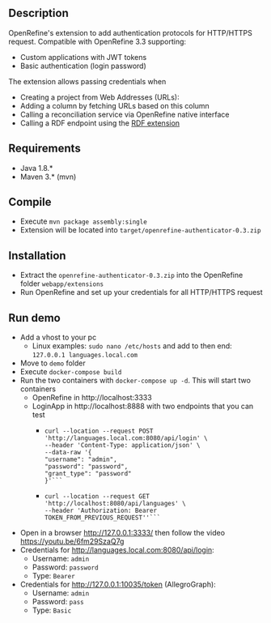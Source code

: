 
## Description

OpenRefine's extension to add authentication protocols for HTTP/HTTPS request. Compatible with OpenRefine 3.3 supporting: 

* Custom applications with JWT tokens
* Basic authentication (login password)

The extension allows passing credentials when
* Creating a project from Web Addresses (URLs):
* Adding a column by fetching URLs based on this column
* Calling a reconciliation service via OpenRefine native interface
* Calling a RDF endpoint using the [RDF extension](https://github.com/stkenny/grefine-rdf-extension) 



## Requirements

* Java 1.8.*
* Maven 3.* (mvn)

## Compile

* Execute `mvn package assembly:single`
* Extension will be located into `target/openrefine-authenticator-0.3.zip`

## Installation

* Extract the `openrefine-authenticator-0.3.zip` into the OpenRefine folder `webapp/extensions`
* Run OpenRefine and set up your credentials for all HTTP/HTTPS request


## Run demo

* Add a vhost to your pc
  * Linux examples: `sudo nano /etc/hosts` and add to then end: `127.0.0.1 languages.local.com`
* Move to `demo` folder
* Execute `docker-compose build`
* Run the two containers with `docker-compose up -d`. This will start two containers
    * OpenRefine in http://localhost:3333
    * LoginApp in http://localhost:8888 with two endpoints that you can test
        * ```
          curl --location --request POST 'http://languages.local.com:8080/api/login' \
          --header 'Content-Type: application/json' \
          --data-raw '{
          "username": "admin",
          "password": "password",
          "grant_type": "password"
          }'```
          
        * ```
          curl --location --request GET 'http://localhost:8080/api/languages' \
          --header 'Authorization: Bearer TOKEN_FROM_PREVIOUS_REQUEST''```

* Open in a browser http://127.0.0.1:3333/ then follow the video https://youtu.be/6fm29SzaQ7g
* Credentials for http://languages.local.com:8080/api/login:
    * Username: `admin`
    * Password: `password`
    * Type: `Bearer`
* Credentials for http://127.0.0.1:10035/token (AllegroGraph):
    * Username: `admin`
    * Password: `pass`
    * Type: `Basic`

